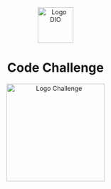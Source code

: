 <div align="center">
<img src="https://hermes.digitalinnovation.one/assets/diome/logo-full.svg" alt="Logo DIO" width="80">
<h1>Code Challenge</h1>
<img src="https://hermes.dio.me/code_challenge/badge/386238fd-a293-429f-ba02-9e13c76bd79c.png" alt="Logo Challenge" width="220">
</div>